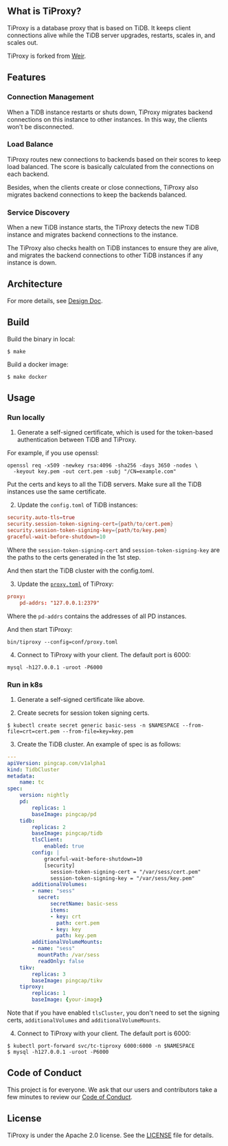 ## What is TiProxy?

TiProxy is a database proxy that is based on TiDB. It keeps client connections alive while the TiDB server upgrades, restarts, scales in, and scales out.

TiProxy is forked from [Weir](https://github.com/tidb-incubator/weir).

## Features

### Connection Management

When a TiDB instance restarts or shuts down, TiProxy migrates backend connections on this instance to other instances. In this way, the clients won't be disconnected.

### Load Balance

TiProxy routes new connections to backends based on their scores to keep load balanced. The score is basically calculated from the connections on each backend.

Besides, when the clients create or close connections, TiProxy also migrates backend connections to keep the backends balanced.

### Service Discovery

When a new TiDB instance starts, the TiProxy detects the new TiDB instance and migrates backend connections to the instance.

The TiProxy also checks health on TiDB instances to ensure they are alive, and migrates the backend connections to other TiDB instances if any instance is down.

## Architecture

For more details, see [Design Doc](https://github.com/pingcap/tidb/blob/master/docs/design/2022-07-20-session-manager.md).

## Build

Build the binary in local:

```shell
$ make
```

Build a docker image:

```shell
$ make docker
```

## Usage

### Run locally

1. Generate a self-signed certificate, which is used for the token-based authentication between TiDB and TiProxy.

For example, if you use openssl:

```shell
openssl req -x509 -newkey rsa:4096 -sha256 -days 3650 -nodes \
  -keyout key.pem -out cert.pem -subj "/CN=example.com"
```

Put the certs and keys to all the TiDB servers. Make sure all the TiDB instances use the same certificate.

2. Update the `config.toml` of TiDB instances:

```toml
security.auto-tls=true
security.session-token-signing-cert={path/to/cert.pem}
security.session-token-signing-key={path/to/key.pem}
graceful-wait-before-shutdown=10
```

Where the `session-token-signing-cert` and `session-token-signing-key` are the paths to the certs generated in the 1st step.

And then start the TiDB cluster with the config.toml.

3. Update the [`proxy.toml`](/conf/proxy.toml) of TiProxy:

```toml
proxy:
    pd-addrs: "127.0.0.1:2379"
```

Where the `pd-addrs` contains the addresses of all PD instances.

And then start TiProxy:

```shell
bin/tiproxy --config=conf/proxy.toml
```

4. Connect to TiProxy with your client. The default port is 6000:

```shell
mysql -h127.0.0.1 -uroot -P6000
```

### Run in k8s

1. Generate a self-signed certificate like above.

2. Create secrets for session token signing certs.

```shell
$ kubectl create secret generic basic-sess -n $NAMESPACE --from-file=crt=cert.pem --from-file=key=key.pem
```

3. Create the TiDB cluster. An example of spec is as follows:

```yaml
---
apiVersion: pingcap.com/v1alpha1
kind: TidbCluster
metadata:
    name: tc
spec:
    version: nightly
    pd:
        replicas: 1
        baseImage: pingcap/pd
    tidb:
        replicas: 2
        baseImage: pingcap/tidb
        tlsClient:
            enabled: true
        config: |
            graceful-wait-before-shutdown=10
            [security]
              session-token-signing-cert = "/var/sess/cert.pem"
              session-token-signing-key = "/var/sess/key.pem"
        additionalVolumes:
        - name: "sess"
          secret:
              secretName: basic-sess
              items:
              - key: crt
                path: cert.pem
              - key: key
                path: key.pem
        additionalVolumeMounts:
        - name: "sess"
          mountPath: /var/sess
          readOnly: false
    tikv:
        replicas: 3
        baseImage: pingcap/tikv
    tiproxy:
        replicas: 1
        baseImage: {your-image}
```

Note that if you have enabled `tlsCluster`, you don't need to set the signing certs, `additionalVolumes` and `additionalVolumeMounts`.

4. Connect to TiProxy with your client. The default port is 6000:

```shell
$ kubectl port-forward svc/tc-tiproxy 6000:6000 -n $NAMESPACE
$ mysql -h127.0.0.1 -uroot -P6000
```

## Code of Conduct

This project is for everyone. We ask that our users and contributors take a few minutes to review our [Code of Conduct](code-of-conduct.md).

## License

TiProxy is under the Apache 2.0 license. See the [LICENSE](./LICENSE) file for details.
